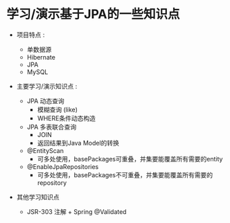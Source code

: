 # 学习/演示基于JPA的一些知识点

* 项目特点 :
    * 单数据源
    * Hibernate
    * JPA
    * MySQL

* 主要学习/演示知识点 :
    * JPA 动态查询
        * 模糊查询 (like)
        * WHERE条件动态构造
    * JPA 多表联合查询
        * JOIN
        * 返回结果到Java Model的转换
    * @EntityScan
        * 可多处使用，basePackages可重叠，并集要能覆盖所有需要的entity
    * @EnableJpaRepositories
        * 可多处使用，basePackages不可重叠，并集要能覆盖所有需要的repository
        
* 其他学习知识点
    * JSR-303 注解 + Spring @Validated       